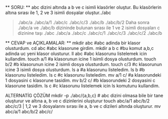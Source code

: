 ** SORU: **
abc dizini altında a b ve c isimli klasörler oluştur. Bu klasörlerin altına sırası ile 1, 2 ve 3 isimli dosyalar oluştur../abc
 > ./abc/a
  ./abc/a/1
  ./abc/c
  ./abc/c/3
  ./abc/b
  ./abc/b/2
Daha sonra ./abc/a ve ./abc/b dizininde bulunan sırası ile 1 ve 2 isimli dosyaları c dizinine taşı
  ./abc
  ./abc/a
  ./abc/c
  ./abc/c/1
  ./abc/c/3
  ./abc/c/2
  ./abc/b

** CEVAP ve AÇIKLAMALAR: **
mkdir abc #abc adinda bir klasor olusturdum.
cd abc #abc klasorune girdim.
mkdir a b c #bu komut a,b,c adinda uc yeni klasor olusturur.
ll abc #abc klasorunu listelemek icin kullandim.
touch a/1 #a klasorunun icine 1 isimli dosya olusturdum.
touch b/2 #b klasorunun icine 2 isimli dosya olusturdum.
touch c/3 #c klasorunun icine 3 isimli dosya olusturdum.
ls a #a klasorunu listeledim.
ls b #b klasorunu listeledim.
ls c #c klasorunu listeledim.
mv a/1 c/ #a klasorundeki 1 dosyasini c klasorune tasidim.
mv b/2 c/ #b klasorundeki 2 dosyasini c klasorune tasidim.
ls c #c klasorunu listelemek icin ls komutunu kullandim.

ALTERNATİG ÇÖZÜM
mkdir -p ./abc/{a,b,c} # abc dizini olmasa bile bir tane oluşturur ve altına a, b ve c dizinlerini oluşturur
touch abc/a/1 abc/b/2 abc/c/3  | 1,2 ve 3 dosyalarını sırası ile a, b ve c dizileri altında oluşturur.
mv abc/a/1 abc/b/2 abc/c/ 


